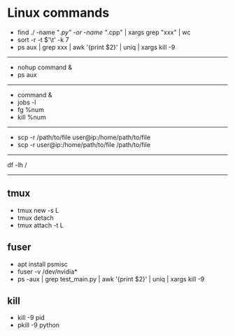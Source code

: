 # Linux commands


- find ./ -name "*.py" -or -name "*.cpp" | xargs grep "xxx" | wc 
- sort -r -t $'\t' -k 7
- ps aux | grep xxx | awk '{print $2}' | uniq | xargs kill -9


---
- nohup command &
- ps aux 

---
- command &
- jobs -l
- fg %num
- kill %num

---

- scp -r /path/to/file user@ip:/home/path/to/file
- scp -r user@ip:/home/path/to/file /path/to/file


---

 df -lh /


---

## tmux
- tmux new -s L
- tmux detach
- tmux attach -t L


## fuser
- apt install psmisc
- fuser -v /dev/nvidia*
- ps -aux | grep test_main.py  | awk '{print $2}' | uniq | xargs kill -9


## kill
- kill -9 pid
- pkill -9 python
